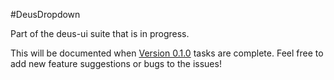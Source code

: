 #DeusDropdown

Part of the deus-ui suite that is in progress.

This will be documented when [Version
0.1.0](https://github.com/daedelus-j/deus-dropdown/issues?q=is%3Aopen+is%3Aissue+milestone%3A%22Version+0.1.0%22) tasks are complete. Feel free to add new feature suggestions or bugs to the issues!

